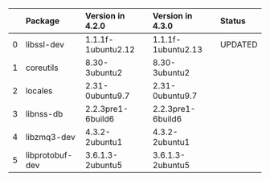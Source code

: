 <!-- markdown-link-check-disable -->

|    | Package         | Version in 4.2.0   | Version in 4.3.0   | Status   |
|---:|:----------------|:-------------------|:-------------------|:---------|
|  0 | libssl-dev      | 1.1.1f-1ubuntu2.12 | 1.1.1f-1ubuntu2.13 | UPDATED  |
|  1 | coreutils       | 8.30-3ubuntu2      | 8.30-3ubuntu2      |          |
|  2 | locales         | 2.31-0ubuntu9.7    | 2.31-0ubuntu9.7    |          |
|  3 | libnss-db       | 2.2.3pre1-6build6  | 2.2.3pre1-6build6  |          |
|  4 | libzmq3-dev     | 4.3.2-2ubuntu1     | 4.3.2-2ubuntu1     |          |
|  5 | libprotobuf-dev | 3.6.1.3-2ubuntu5   | 3.6.1.3-2ubuntu5   |          |